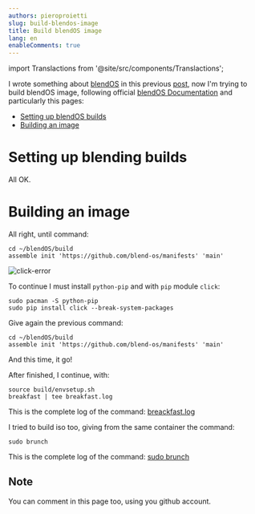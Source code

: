 ```yaml
---
authors: pieroproietti
slug: build-blendos-image
title: Build blendOS image
lang: en
enableComments: true
---
```


import Translactions from '@site/src/components/Translactions';

<Translactions />

I wrote something about [blendOS](https://blendos.co/) in this previous [post](https://penguins-eggs.net/blog/blendos), now I'm trying to build blendOS image, following official [blendOS Documentation](https://docs.blendos.co/) and particularly this pages:

* [Setting up blendOS builds
](https://docs.blendos.co/docs/build-blend/build_environment)
* [Building an image](https://docs.blendos.co/docs/build-blend/building_blendos)

# Setting up blending builds

All OK.

# Building an image

All right, until command:

```
cd ~/blendOS/build
assemble init 'https://github.com/blend-os/manifests' 'main'
```

![click-error](/images/click-error.png)

To continue I must install `python-pip` and with `pip` module `click`:

```
sudo pacman -S python-pip
sudo pip install click --break-system-packages
```

Give again the previous command:

```
cd ~/blendOS/build
assemble init 'https://github.com/blend-os/manifests' 'main'
```
And this time, it go! 

After finished, I continue, with:

```
source build/envsetup.sh
breakfast | tee breakfast.log
```

This is the complete log of the command: [breackfast.log](/logs/breakfast.log)

I tried to build iso too, giving from the same container the command:

```
sudo brunch
```

This is the complete log of the command: [sudo brunch](/logs/brunch.log)


## Note
You can comment in this page too, using you github account.
